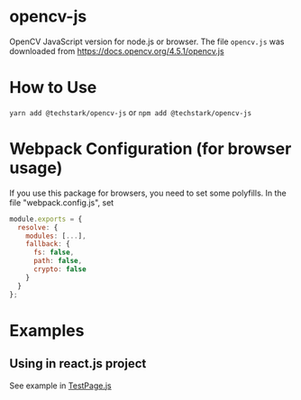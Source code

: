 # opencv-js
OpenCV JavaScript version for node.js or browser. The file `opencv.js` was downloaded from https://docs.opencv.org/4.5.1/opencv.js

# How to Use
`yarn add @techstark/opencv-js` or `npm add @techstark/opencv-js`

# Webpack Configuration (for browser usage)
If you use this package for browsers, you need to set some polyfills. In the file "webpack.config.js", set 
```js
module.exports = {
  resolve: {
    modules: [...],
    fallback: {
      fs: false,
      path: false,
      crypto: false
    }
  }
};
```

# Examples
## Using in react.js project
See example in [TestPage.js](examples/react.js/TestPage.js`)